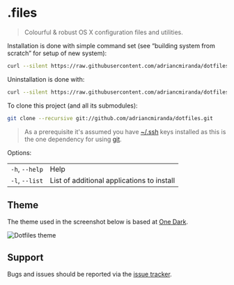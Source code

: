 # .files
> Colourful &amp; robust OS X configuration files and utilities.

Installation is done with simple command set (see “building system from scratch” for setup of new system):

```bash
curl --silent https://raw.githubusercontent.com/adriancmiranda/dotfiles/master/install | sh
```

Uninstallation is done with:

```bash
curl --silent https://raw.githubusercontent.com/adriancmiranda/dotfiles/master/uninstall | sh
```

To clone this project (and all its submodules):

```bash
git clone --recursive git://github.com/adriancmiranda/dotfiles.git
```
> As a prerequisite it's assumed you have [~/.ssh](https://help.github.com/articles/checking-for-existing-ssh-keys/) keys installed as this is the one dependency for using [git](http://git-scm.com/download/mac).


Options:

<table>
    <tr>
        <td><code>-h</code>, <code>--help</code></td>
        <td>Help</td>
    </tr>
    <tr>
        <td><code>-l</code>, <code>--list</code></td>
        <td>List of additional applications to install</td>
    </tr>
</table>

## Theme

The theme used in the screenshot below is based at [One Dark](https://github.com/joshdick/onedark.vim).

![Dotfiles theme](https://i.imgur.com/a71nhk6.jpg)

## Support

Bugs and issues should be reported via the [issue tracker][issue_tracker].

<!--
||
|| <External_links>
||
l'-->
[issue_tracker]: http://github.com/adriancmiranda/dotfiles/issues "Issue tracker"
[vim_ink]: http://vim.ink/ 
[vim_resources]: https://github.com/magnunleno/vim-resources
[terminal-colors]: https://gist.github.com/XVilka/8346728
[keyboard]: https://www.danielkossmann.com/ajeitando-cedilha-errado-ubuntu-linux/
